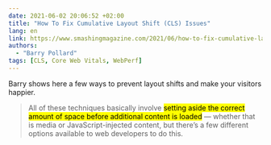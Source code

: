 ```yaml
---
date: 2021-06-02 20:06:52 +02:00
title: "How To Fix Cumulative Layout Shift (CLS) Issues"
lang: en
link: https://www.smashingmagazine.com/2021/06/how-to-fix-cumulative-layout-shift-issues/
authors:
  - "Barry Pollard"
tags: [CLS, Core Web Vitals, WebPerf]
---
```


Barry shows here a few ways to prevent layout shifts and make your visitors happier.

> All of these techniques basically involve <mark>setting aside the correct amount of space before additional content is loaded</mark> — whether that is media or JavaScript-injected content, but there’s a few different options available to web developers to do this.
